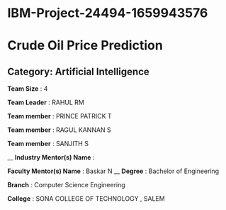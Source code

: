 # IBM-Project-24494-1659943576
# Crude Oil Price Prediction
## Category: Artificial Intelligence

**Team Size** : 4

**Team Leader** : RAHUL RM

**Team member** : PRINCE PATRICK T

**Team member** : RAGUL KANNAN S

**Team member** : SANJITH S 

__
**Industry Mentor(s) Name** :

**Faculty Mentor(s) Name** : Baskar N
__
**Degree** : Bachelor of Engineering

**Branch** : Computer Science Engineering

**College** : SONA COLLEGE OF TECHNOLOGY , SALEM

